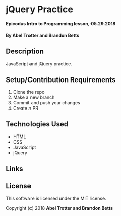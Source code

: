 # jQuery Practice

#### Epicodus Intro to Programming lesson, 05.29.2018

#### By Abel Trotter and Brandon Betts

## Description

JavaScript and jQuery practice.

## Setup/Contribution Requirements

1. Clone the repo
1. Make a new branch
1. Commit and push your changes
1. Create a PR

## Technologies Used

* HTML
* CSS
* JavaScript
* jQuery

## Links


## License

This software is licensed under the MIT license.

Copyright (c) 2018 **Abel Trotter and Brandon Betts**
